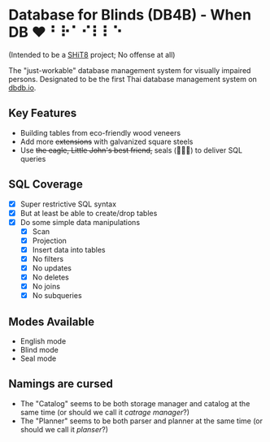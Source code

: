 # Database for Blinds (DB4B) - When DB ❤️ ⠃⠗⠁⠊⠇⠇⠑

(Intended to be a [SHiT8](https://stupid.hackathon.in.th/8/) project; No offense at all)

The "just-workable" database management system for visually impaired persons. Designated to be the first Thai database management system on [dbdb.io](https://dbdb.io).

## Key Features
- Building tables from eco-friendly wood veneers
- Add more ~~extensions~~ with galvanized square steels
- Use ~~the eagle, Little John's best friend,~~ seals (🦭🦭🦭) to deliver SQL queries

## SQL Coverage
- [X] Super restrictive SQL syntax
- [X] But at least be able to create/drop tables
- [X] Do some simple data manipulations
    - [X] Scan
    - [X] Projection
    - [X] Insert data into tables
    - [X] No filters
    - [X] No updates
    - [X] No deletes
    - [X] No joins
    - [X] No subqueries

## Modes Available
- English mode
- Blind mode
- Seal mode

## Namings are cursed
- The "Catalog" seems to be both storage manager and catalog at the same time (or should we call it *catrage manager*?)
- The "Planner" seems to be both parser and planner at the same time (or should we call it *planser*?)
